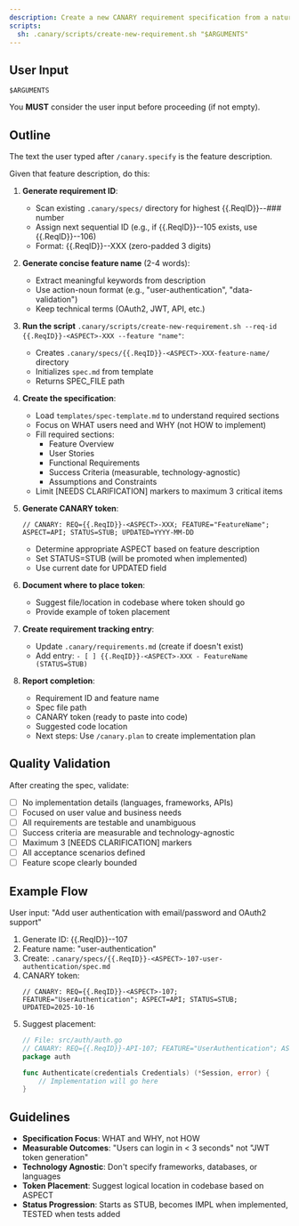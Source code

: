 ```yaml
---
description: Create a new CANARY requirement specification from a natural language feature description
scripts:
  sh: .canary/scripts/create-new-requirement.sh "$ARGUMENTS"
---
```


<!-- CANARY: REQ=CBIN-110; FEATURE="SpecifyCmd"; ASPECT=CLI; STATUS=IMPL; OWNER=canary; UPDATED=2025-10-16 -->

## User Input

```text
$ARGUMENTS
```

You **MUST** consider the user input before proceeding (if not empty).

## Outline

The text the user typed after `/canary.specify` is the feature description.

Given that feature description, do this:

1. **Generate requirement ID**:
   - Scan existing `.canary/specs/` directory for highest {{.ReqID}}-<ASPECT>-### number
   - Assign next sequential ID (e.g., if {{.ReqID}}-<ASPECT>-105 exists, use {{.ReqID}}-<ASPECT>-106)
   - Format: {{.ReqID}}-<ASPECT>-XXX (zero-padded 3 digits)

2. **Generate concise feature name** (2-4 words):
   - Extract meaningful keywords from description
   - Use action-noun format (e.g., "user-authentication", "data-validation")
   - Keep technical terms (OAuth2, JWT, API, etc.)

3. **Run the script** `.canary/scripts/create-new-requirement.sh --req-id {{.ReqID}}-<ASPECT>-XXX --feature "name"`:
   - Creates `.canary/specs/{{.ReqID}}-<ASPECT>-XXX-feature-name/` directory
   - Initializes `spec.md` from template
   - Returns SPEC_FILE path

4. **Create the specification**:
   - Load `templates/spec-template.md` to understand required sections
   - Focus on WHAT users need and WHY (not HOW to implement)
   - Fill required sections:
     - Feature Overview
     - User Stories
     - Functional Requirements
     - Success Criteria (measurable, technology-agnostic)
     - Assumptions and Constraints
   - Limit [NEEDS CLARIFICATION] markers to maximum 3 critical items

5. **Generate CANARY token**:
   ```
   // CANARY: REQ={{.ReqID}}-<ASPECT>-XXX; FEATURE="FeatureName"; ASPECT=API; STATUS=STUB; UPDATED=YYYY-MM-DD
   ```
   - Determine appropriate ASPECT based on feature description
   - Set STATUS=STUB (will be promoted when implemented)
   - Use current date for UPDATED field

6. **Document where to place token**:
   - Suggest file/location in codebase where token should go
   - Provide example of token placement

7. **Create requirement tracking entry**:
   - Update `.canary/requirements.md` (create if doesn't exist)
   - Add entry: `- [ ] {{.ReqID}}-<ASPECT>-XXX - FeatureName (STATUS=STUB)`

8. **Report completion**:
   - Requirement ID and feature name
   - Spec file path
   - CANARY token (ready to paste into code)
   - Suggested code location
   - Next steps: Use `/canary.plan` to create implementation plan

## Quality Validation

After creating the spec, validate:

- [ ] No implementation details (languages, frameworks, APIs)
- [ ] Focused on user value and business needs
- [ ] All requirements are testable and unambiguous
- [ ] Success criteria are measurable and technology-agnostic
- [ ] Maximum 3 [NEEDS CLARIFICATION] markers
- [ ] All acceptance scenarios defined
- [ ] Feature scope clearly bounded

## Example Flow

User input: "Add user authentication with email/password and OAuth2 support"

1. Generate ID: {{.ReqID}}-<ASPECT>-107
2. Feature name: "user-authentication"
3. Create: `.canary/specs/{{.ReqID}}-<ASPECT>-107-user-authentication/spec.md`
4. CANARY token:
   ```
   // CANARY: REQ={{.ReqID}}-<ASPECT>-107; FEATURE="UserAuthentication"; ASPECT=API; STATUS=STUB; UPDATED=2025-10-16
   ```
5. Suggest placement:
   ```go
   // File: src/auth/auth.go
   // CANARY: REQ={{.ReqID}}-API-107; FEATURE="UserAuthentication"; ASPECT=API; STATUS=STUB; UPDATED=2025-10-16
   package auth

   func Authenticate(credentials Credentials) (*Session, error) {
       // Implementation will go here
   }
   ```

## Guidelines

- **Specification Focus**: WHAT and WHY, not HOW
- **Measurable Outcomes**: "Users can login in < 3 seconds" not "JWT token generation"
- **Technology Agnostic**: Don't specify frameworks, databases, or languages
- **Token Placement**: Suggest logical location in codebase based on ASPECT
- **Status Progression**: Starts as STUB, becomes IMPL when implemented, TESTED when tests added
